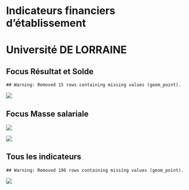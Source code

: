 Indicateurs financiers d’établissement
================

# Université DE LORRAINE

## Focus Résultat et Solde

    ## Warning: Removed 15 rows containing missing values (geom_point).

![](université_de_lorraine_files/figure-gfm/etab.focus-1.png)<!-- -->

## Focus Masse salariale

![](université_de_lorraine_files/figure-gfm/etab.focus.ms.et.pfe-1.png)<!-- -->

![](université_de_lorraine_files/figure-gfm/etab.focus.ms.vs.pfe-1.png)<!-- -->

## Tous les indicateurs

    ## Warning: Removed 196 rows containing missing values (geom_point).

![](université_de_lorraine_files/figure-gfm/etab-1.png)<!-- -->
